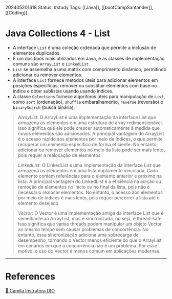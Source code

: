 202405201618
Status: #study 
Tags:
[[Java]], [[bootCampSantander]], [[Coding]]
# Java Collections 4 - List

- A interface `List` é uma coleção ordenada que permite a inclusão de elementos duplicados.
- É um dos tipos mais utilizados em Java, e as classes de implementação comuns são `ArrayList` e `LinkedList`.
- `List` se assemelha a uma matrix com comprimento dinâmico, permitindo adicionar ou remover elementos.
- A interface `List` fornece métodos úteis para adicionar elementos em posições específicas, remover ou substituir elementos com base no índice e obter sublistas usando usando índices.
- A classe `Colections` fornece algoritmos úteis para manipulação de `List`, como `sort` (ordenação), `shuffle` embaralhamento, `reverse` (reversão) e `binarySearch` (busca binária).

> _ArrayList_: O ArrayList é uma implementação da interface List que armazena os elementos em uma estrutura de array redimensionável. Isso significa que ele pode crescer automaticamente à medida que novos elementos são adicionados. A principal vantagem do ArrayList é o acesso rápido aos elementos por meio de índices, o que permite recuperar um elemento específico de forma eficiente. No entanto, adicionar ou remover elementos no meio da lista pode ser mais lento, pois requer a realocação de elementos.

> _LinkedList_: O LinkedList é uma implementação da interface List que armazena os elementos em uma lista duplamente vinculada. Cada elemento contém referências para o elemento anterior e próximo na lista. A principal vantagem do LinkedList é a eficiência na adição ou remoção de elementos no início ou no final da lista, pois não é necessário realocar elementos. No entanto, o acesso aos elementos por meio de índices é mais lento, pois requer percorrer a lista até o elemento desejado.
 
> _Vector_: O Vector é uma implementação antiga da interface List que é semelhante ao ArrayList, mas é sincronizada, ou seja, é thread-safe. Isso significa que várias threads podem manipular um objeto Vector ao mesmo tempo sem causar problemas de concorrência. No entanto, essa sincronização adiciona uma sobrecarga de desempenho, tornando o Vector menos eficiente do que o ArrayList em cenários em que a concorrência não é um problema. Por esse motivo, o uso do Vector é menos comum em aplicações modernas.


___
# References
[📝 Camila Instrutora DIO](https://github.com/cami-la/collections-java-api-2023/tree/master/src/main/java/list#arraylist-o-arraylist-%C3%A9-uma-implementa%C3%A7%C3%A3o-da-interface-list-que-armazena-os-elementos-em-uma-estrutura-de-array-redimension%C3%A1vel-isso-significa-que-ele-pode-crescer-automaticamente-%C3%A0-medida-que-novos-elementos-s%C3%A3o-adicionados-a-principal-vantagem-do-arraylist-%C3%A9-o-acesso-r%C3%A1pido-aos-elementos-por-meio-de-%C3%ADndices-o-que-permite-recuperar-um-elemento-espec%C3%ADfico-de-forma-eficiente-no-entanto-adicionar-ou-remover-elementos-no-meio-da-lista-pode-ser-mais-lento-pois-requer-a-realoca%C3%A7%C3%A3o-de-elementos)